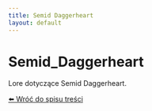 ```yaml
---
title: Semid Daggerheart
layout: default
---
```


# Semid_Daggerheart

Lore dotyczące Semid Daggerheart.

[⬅️ Wróć do spisu treści](../index.md)
